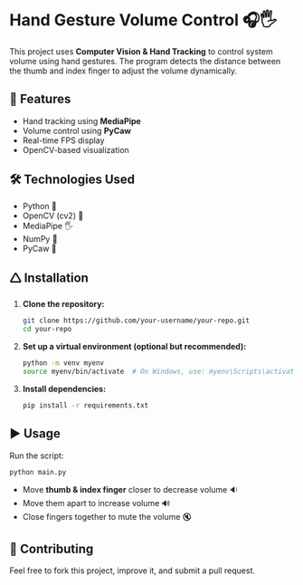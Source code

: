 # Hand Gesture Volume Control 🎧🖐️  

This project uses **Computer Vision & Hand Tracking** to control system volume using hand gestures. The program detects the distance between the thumb and index finger to adjust the volume dynamically.  

## 🚀 Features  
- Hand tracking using **MediaPipe**  
- Volume control using **PyCaw**  
- Real-time FPS display  
- OpenCV-based visualization  

## 🛠️ Technologies Used  
- Python 🐍  
- OpenCV (cv2) 🎥  
- MediaPipe 🖐️  
- NumPy 👣  
- PyCaw 🎵  

## 🛆 Installation  
1. **Clone the repository:**  
   ```bash
   git clone https://github.com/your-username/your-repo.git
   cd your-repo
   ```
2. **Set up a virtual environment (optional but recommended):**  
   ```bash
   python -m venv myenv
   source myenv/bin/activate  # On Windows, use: myenv\Scripts\activate
   ```
3. **Install dependencies:**  
   ```bash
   pip install -r requirements.txt
   ```

## ▶️ Usage  
Run the script:  
```bash
python main.py
```
- Move **thumb & index finger** closer to decrease volume 🔉  
- Move them apart to increase volume 🔊  
- Close fingers together to mute the volume 🔇  

## 🤝 Contributing  
Feel free to fork this project, improve it, and submit a pull request.  



